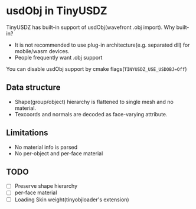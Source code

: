 # usdObj in TinyUSDZ

TinyUSDZ has built-in support of usdObj(wavefront .obj import).
Why built-in?

* It is not recommended to use plug-in architecture(e.g. separated dll) for mobile/wasm devices.
* People frequently want .obj support

You can disable usdObj support by cmake flags(`TINYUSDZ_USE_USDOBJ=Off`)

## Data structure

* Shape(group/object) hierarchy is flattened to single mesh and no material.
* Texcoords and normals are decoded as face-varying attribute.

## Limitations

* No material info is parsed
* No per-object and per-face material

## TODO

* [ ] Preserve shape hierarchy
* [ ] per-face material
* [ ] Loading Skin weight(tinyobjloader's extension)
